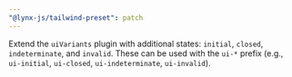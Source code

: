 ```yaml
---
"@lynx-js/tailwind-preset": patch
---
```


Extend the `uiVariants` plugin with additional states: `initial`, `closed`, `indeterminate`, and `invalid`. These can be used with the `ui-*` prefix (e.g., `ui-initial`, `ui-closed`, `ui-indeterminate`, `ui-invalid`).
